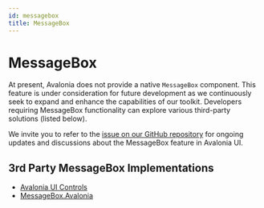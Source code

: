 ```yaml
---
id: messagebox
title: MessageBox
---
```


# MessageBox

At present, Avalonia does not provide a native `MessageBox` component. This feature is under consideration for future development as we continuously seek to expand and enhance the capabilities of our toolkit. Developers requiring MessageBox functionality can explore various third-party solutions (listed below). 

We invite you to refer to the [issue on our GitHub repository](https://github.com/AvaloniaUI/Avalonia/issues/670) for ongoing updates and discussions about the MessageBox feature in Avalonia UI. 

## 3rd Party MessageBox Implementations 

* [Avalonia UI Controls](https://www.actiprosoftware.com/products/controls/avalonia)
* [MessageBox.Avalonia](https://github.com/AvaloniaCommunity/MessageBox.Avalonia)